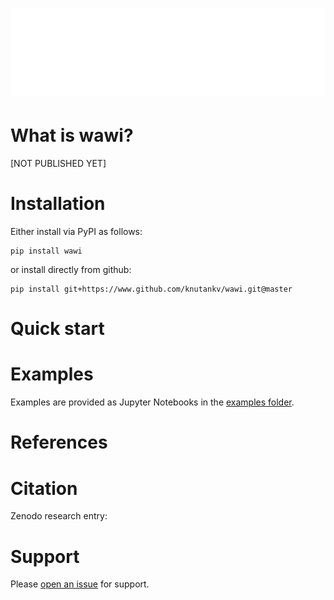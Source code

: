 ![WAWI logo](https://raw.githubusercontent.com/knutankv/wawi/main/wawi-logo-animated.svg)
=======================

What is wawi?
=======================
[NOT PUBLISHED YET]


Installation 
========================
Either install via PyPI as follows:

```
pip install wawi
```

or install directly from github:

```
pip install git+https://www.github.com/knutankv/wawi.git@master
```


Quick start
=======================

Examples
=======================
Examples are provided as Jupyter Notebooks in the [examples folder](https://github.com/knutankv/wawi/tree/master/examples).

References
=======================

Citation
=======================
Zenodo research entry:

Support
=======================
Please [open an issue](https://github.com/knutankv/wawi/issues/new) for support.

